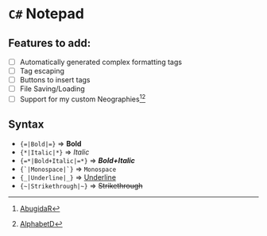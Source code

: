 ﻿`C#` Notepad
============
Features to add:
----------------
- [ ] Automatically generated complex formatting tags
- [ ] Tag escaping
- [ ] Buttons to insert tags
- [ ] File Saving/Loading
- [ ] Support for my custom Neographies[^AbR][^AlD]
[^AbR]: [AbugidaR](https://github.com/JactusTheCactus/conscript-font-gen/tree/eb32dcf2e69f757c483aa0ffe4746b8387cea251/AbugidaR)
[^AlD]: [AlphabetD](https://github.com/JactusTheCactus/conscript-font-gen/tree/eb32dcf2e69f757c483aa0ffe4746b8387cea251/AlphabetD)

Syntax
------
- `{=|Bold|=}` => **Bold**
- `{*|Italic|*}` => *Italic*
- `{=*|Bold+Italic|=*}` => ***Bold+Italic***
- <code>{\`|Monospace|\`}</code> => `Monospace`
- `{_|Underline|_}` => <ins>Underline</ins>
- `{~|Strikethrough|~}` => ~~Strikethrough~~
